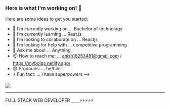 ### Here is what I'm working on! 👋


Here are some ideas to get you started:

- 🔭 I’m currently working on ... Bachelor of technology
- 🌱 I’m currently learning ... Reat.js 
- 👯 I’m looking to collaborate on ... Reactjs 
- 🤔 I’m looking for help with ... competitive programming
- 💬 Ask me about ... Anything 
- 📫 How to reach me: ... anish16253481@gmail.com / https://mybolgs.netlify.app/
- 😄 Pronouns: ... he/him
- ⚡ Fun fact: ... I have superpowers
-->





<img src="https://encrypted-tbn0.gstatic.com/images?q=tbn:ANd9GcSTUyFCq-I2sy2lWAyVg1OCzu-wrhkJe0BGxg&usqp=CAU">
<hr/>
FULL STACK WEB DEVELOPER ____⚡⚡⚡⚡⚡


